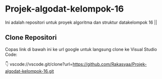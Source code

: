 # Projek-algodat-kelompok-16

Ini adalah repositori untuk proyek algoritma dan struktur datakelompok 16 || 

## Clone Repositori

Copas link di bawah ini ke url google untuk langsung clone ke Visual Studio Code:

👇
vscode://vscode.git/clone?url=https://github.com/Rakasyaa/Projek-algodat-kelompok-16.git

